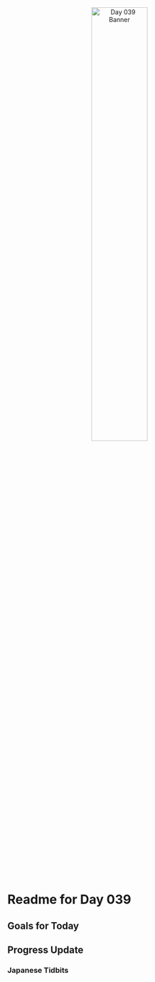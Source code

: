 <div align="center">
 <img src="../..Images/image_039.jpg" alt="Day 039 Banner" width="50%">
</div>

# Readme for Day 039

## Goals for Today

## Progress Update

### Japanese Tidbits

